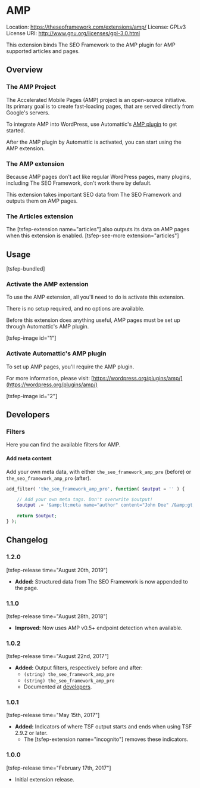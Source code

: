 # AMP
Location: https://theseoframework.com/extensions/amp/
License: GPLv3
License URI: http://www.gnu.org/licenses/gpl-3.0.html

This extension binds The SEO Framework to the AMP plugin for AMP supported articles and pages.

## Overview

### The AMP Project

The Accelerated Mobile Pages (AMP) project is an open-source initiative. Its primary goal is to create fast-loading pages, that are served directly from Google's servers.

To integrate AMP into WordPress, use Automattic's [AMP plugin](https://wordpress.org/plugins/amp/) to get started.

After the AMP plugin by Automattic is activated, you can start using the AMP extension.

### The AMP extension

Because AMP pages don't act like regular WordPress pages, many plugins, including The SEO Framework, don't work there by default.

This extension takes important SEO data from The SEO Framework and outputs them on AMP pages.

### The Articles extension

The [tsfep-extension name="articles"] also outputs its data on AMP pages when this extension is enabled. [tsfep-see-more extension="articles"]

## Usage

[tsfep-bundled]

### Activate the AMP extension

To use the AMP extension, all you'll need to do is activate this extension.

There is no setup required, and no options are available.

Before this extension does anything useful, AMP pages must be set up through Automattic's AMP plugin.

[tsfep-image id="1"]

### Activate Automattic's AMP plugin

To set up AMP pages, you'll require the AMP plugin.

For more information, please visit:
[https://wordpress.org/plugins/amp/](https://wordpress.org/plugins/amp/)

[tsfep-image id="2"]

## Developers

### Filters

Here you can find the available filters for AMP.

#### Add meta content

Add your own meta data, with either `the_seo_framework_amp_pre` (before) or `the_seo_framework_amp_pro` (after).

```php
add_filter( 'the_seo_framework_amp_pro', function( $output = '' ) {

	// Add your own meta tags. Don't overwrite $output!
	$output .= '&amp;lt;meta name="author" content="John Doe" /&amp;gt;' . PHP_EOL;

	return $output;
} );
```

## Changelog

### 1.2.0

[tsfep-release time="August 20th, 2019"]

* **Added:** Structured data from The SEO Framework is now appended to the page.

### 1.1.0

[tsfep-release time="August 28th, 2018"]

* **Improved:** Now uses AMP v0.5+ endpoint detection when available.

### 1.0.2

[tsfep-release time="August 22nd, 2017"]

* **Added:** Output filters, respectively before and after:
	* `(string) the_seo_framework_amp_pre`
	* `(string) the_seo_framework_amp_pro`
	* Documented at [developers](#developers).

### 1.0.1

[tsfep-release time="May 15th, 2017"]

* **Added:** Indicators of where TSF output starts and ends when using TSF 2.9.2 or later.
	* The [tsfep-extension name="incognito"] removes these indicators.

### 1.0.0

[tsfep-release time="February 17th, 2017"]

* Initial extension release.
